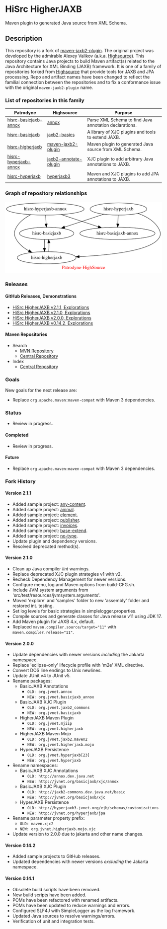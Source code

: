 # HiSrc HigherJAXB

Maven plugin to generated Java source from XML Schema.

## Description

This repository is a fork of [maven-jaxb2-plugin][23]. The original project was
developed by the admirable Alexey Valikov (a.k.a. [Highsource][2]). This
repository contains Java projects to build Maven artifact(s) related to the
Java Architecture for XML Binding (JAXB) framework. It is one of a family of
repositories forked from [Highsource][2] that provide tools for JAXB and JPA
processing. Repo and artifact names have been changed to reflect the familial
connection between the repositories and to fix a conformance issue with the
original `maven-jaxb2-plugin` name.

### List of repositories in this family

| Patrodyne                   | Highsource                  | Purpose                                                |
| --------------------------- | --------------------------- | ------------------------------------------------------ |
| [hisrc-basicjaxb-annox][11] | [annox][21]                 | Parse XML Schema to find Java annotation declarations. |
| [hisrc-basicjaxb][12]       | [jaxb2-basics][22]          | A library of XJC plugins and tools to extend JAXB.     |
| [hisrc-higherjaxb][13]      | [maven-jaxb2-plugin][23]    | Maven plugin to generated Java source from XML Schema. |
| [hisrc-hyperjaxb-annox][14] | [jaxb2-annotate-plugin][24] | XJC plugin to add arbitrary Java annotations to JAXB.  |
| [hisrc-hyperjaxb][15]       | [hyperjaxb3][25]            | Maven and XJC plugins to add JPA annotations to JAXB.  |

### Graph of repository relationships

![Patrodyne-Highsource Graph][1]

### Releases

#### GitHub Releases, Demonstrations

* [HiSrc HigherJAXB v2.1.1, Explorations][34]
* [HiSrc HigherJAXB v2.1.0, Explorations][33]
* [HiSrc HigherJAXB v2.0.0, Explorations][32]
* [HiSrc HigherJAXB v0.14.2, Explorations][31]

#### Maven Repositories

* Search
	* [MVN Repository](https://mvnrepository.com/artifact/org.patrodyne.jvnet?sort=popular)
	* [Central Repository](https://central.sonatype.com/search?q=org.patrodyne.jvnet%2520hisrc-higherjaxb&sort=name)
* Index
	* [Central Repository](https://repo1.maven.org/maven2/org/patrodyne/jvnet/)

### Goals

New goals for the next release are:

* Replace `org.apache.maven:maven-compat` with Maven 3 dependencies.

### Status

* Review in progress.

#### Completed

* Review in progress.

#### Future

* Replace `org.apache.maven:maven-compat` with Maven 3 dependencies.

### Fork History

#### Version 2.1.1

* Added sample project: [any-content](https://github.com/patrodyne/hisrc-higherjaxb/blob/master/assembly/samples/any-content/README.md).
* Added sample project: [animal](https://github.com/patrodyne/hisrc-higherjaxb/blob/master/assembly/samples/animal/README.md).
* Added sample project: [element](https://github.com/patrodyne/hisrc-higherjaxb/blob/master/assembly/samples/element/README.md).
* Added sample project: [publisher](https://github.com/patrodyne/hisrc-higherjaxb/blob/master/assembly/samples/publisher/README.md).
* Added sample project: [invoices](https://github.com/patrodyne/hisrc-higherjaxb/blob/master/assembly/samples/invoices/README.md).
* Added sample project: [base-extend](https://github.com/patrodyne/hisrc-higherjaxb/blob/master/assembly/samples/base-extend/README.md).
* Added sample project: [no-type](https://github.com/patrodyne/hisrc-higherjaxb/blob/master/assembly/samples/no-type/README.md).
* Update plugin and dependency versions.
* Resolved deprecated method(s).

#### Version 2.1.0

* Clean up Java compiler _lint_ warnings.
* Replace deprecated XJC plugin strategies v1 with v2.
* Recheck Dependency Management for newer versions.
* Configure menu, log and Maven options from build-CFG.sh.
* Include JVM system arguments from 'src/test/resources/jvmsystem.arguments'.
* Moved 'explore' and 'samples' folder to new 'assembly' folder and restored int. testing.
* Set log levels for basic strategies in simplelogger.properties.
* Compile sources and generate classes for Java release v11 using JDK 17.
* Add Maven plugin for JAXB 4.x, default.
* Replaced `maven.compiler.source/target="11"` with `maven.compiler.release="11"`.

#### Version 2.0.0

* Update dependencies with newer versions *including* the Jakarta namespace.
* Replace 'eclipse-only' lifecycle profile with 'm2e' XML directive.
* Convert DOS line endings to Unix newlines.
* Update JUnit v4 to JUnit v5.
* Rename packages:
    * BasicJAXB Annotations
        * `OLD: org.jvnet.annox`
        * `NEW: org.jvnet.basicjaxb_annox`
    * BasicJAXB XJC Plugin
        * `OLD: org.jvnet.jaxb2_commons`
        * `NEW: org.jvnet.basicjaxb`
    * HigherJAXB Maven Plugin
        * `OLD: org.jvnet.mjiip`
        * `NEW: org.jvnet.higherjaxb`
    * HigherJAXB Maven Mojo
        * `OLD: org.jvnet.jaxb2.maven2`
        * `NEW: org.jvnet.higherjaxb.mojo`
    * HyperJAXB Persistence
        * `OLD: org.jvnet.hyperjaxb[23]`
        * `NEW: org.jvnet.hyperjaxb`
* Rename namespaces:
    * BasicJAXB XJC Annotations
        * `OLD: http://annox.dev.java.net`
        * `NEW: http://jvnet.org/basicjaxb/xjc/annox`
    * BasicJAXB XJC Plugin
        * `OLD: http://jaxb2-commons.dev.java.net/basic`
        * `NEW: http://jvnet.org/basicjaxb/xjc`
    * HyperJAXB Persistence
        * `OLD: http://hyperjaxb3.jvnet.org/ejb/schemas/customizations`
        * `NEW: http://jvnet.org/hyperjaxb/jpa`
* Rename parameter property prefix:
    * `OLD: maven.xjc2`
    * `NEW: org.jvnet.higherjaxb.mojo.xjc`
* Update version to 2.0.0 due to jakarta and other name changes.

#### Version 0.14.2

* Added sample projects to GitHub releases.
* Updated dependencies with newer versions *excluding* the Jakarta namespace.

#### Version 0.14.1

* Obsolete build scripts have been removed.
* New build scripts have been added.
* POMs have been refactored with renamed artifacts.
* POMs have been updated to reduce warnings and errors.
* Configured SLF4J with SimpleLogger as the log framework.
* Updated Java sources to resolve warnings/errors.
* Verification of unit and integration tests.

<!-- References -->

  [1]: https://raw.githubusercontent.com/patrodyne/hisrc-hyperjaxb/master/etc/hisrc-repositories.svg
  [2]: https://github.com/highsource
  [11]: https://github.com/patrodyne/hisrc-basicjaxb-annox#readme
  [12]: https://github.com/patrodyne/hisrc-basicjaxb#readme
  [13]: https://github.com/patrodyne/hisrc-higherjaxb#readme
  [14]: https://github.com/patrodyne/hisrc-hyperjaxb-annox#readme
  [15]: https://github.com/patrodyne/hisrc-hyperjaxb#readme
  [21]: https://github.com/highsource/annox#readme
  [22]: https://github.com/highsource/jaxb2-basics#readme
  [23]: https://github.com/highsource/maven-jaxb2-plugin#readme
  [24]: https://github.com/highsource/jaxb2-annotate-plugin#readme
  [25]: https://github.com/highsource/hyperjaxb3#readme
  [31]: https://github.com/patrodyne/hisrc-higherjaxb/releases/tag/0.14.2
  [32]: https://github.com/patrodyne/hisrc-higherjaxb/releases/tag/2.0.0
  [33]: https://github.com/patrodyne/hisrc-higherjaxb/releases/tag/2.1.0
  [34]: https://github.com/patrodyne/hisrc-higherjaxb/releases/tag/2.1.1
